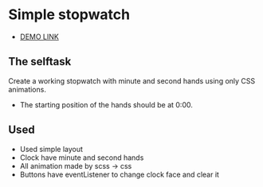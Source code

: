 # Simple stopwatch

- [DEMO LINK](https://nkgrand.github.io/stopwatch/)

## The selftask
Create a working stopwatch with minute and second hands using only CSS animations.
- The starting position of the hands should be at 0:00.

## Used
- Used simple layout
- Clock have minute and second hands
- All animation made by scss -> css
- Buttons have eventListener to change clock face and clear it